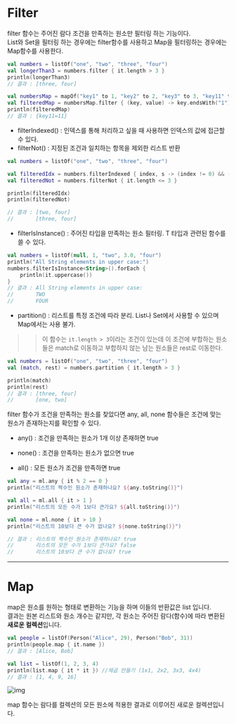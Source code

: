 # Filter 

filter 함수는 주어진 람다 조건을 만족하는 원소만 필터링 하는 기능이다.<br>
List와 Set을 필터링 하는 경우에는 filter함수를 사용하고 Map을 필터링하는 경우에는 Map함수를 사용한다.

``` kotlin
val numbers = listOf("one", "two", "three", "four")  
val longerThan3 = numbers.filter { it.length > 3 }
println(longerThan3)
// 결과 : [three, four]

val numbersMap = mapOf("key1" to 1, "key2" to 2, "key3" to 3, "key11" to 11)
val filteredMap = numbersMap.filter { (key, value) -> key.endsWith("1") && value > 10}
println(filteredMap)
// 결과 : {key11=11}
```

+  filterIndexed() : 인덱스를 통해 처리하고 싶을 때 사용하면 인덱스의 값에 접근할 수 있다.
+ filterNot() : 지정된 조건과 일치하는 항목을 제외한 리스트 반환	
```kotlin
val numbers = listOf("one", "two", "three", "four")

val filteredIdx = numbers.filterIndexed { index, s -> (index != 0) && (s.length < 5)  }
val filteredNot = numbers.filterNot { it.length <= 3 }

println(filteredIdx)
println(filteredNot)

// 결과 : [two, four]
//       [three, four]
```

+ filterIsInstance<T>() : 주어진 타입을 만족하는 원소 필터링. T 타입과 관련된 함수를 쓸 수 있다.

```kotlin
val numbers = listOf(null, 1, "two", 3.0, "four")
println("All String elements in upper case:")
numbers.filterIsInstance<String>().forEach {
    println(it.uppercase())
}
// 결과 : All String elements in upper case:
//       TWO
//       FOUR
```

+ partition() : 리스트를 특정 조건에 따라 분리. List나 Set에서 사용할 수 있으며 Map에서는 사용 불가.
>> 이 함수는 `it.length > 3`이라는 조건이 있는데 이 조건에 부합하는 원소들은 match로 이동하고 부합하지 않는 남는 원소들은 rest로 이동한다.

```kotlin
val numbers = listOf("one", "two", "three", "four")
val (match, rest) = numbers.partition { it.length > 3 }

println(match)
println(rest)
// 결과 : [three, four]
//       [one, two]

```


filter 함수가 조건을 만족하는 원소를 찾았다면 any, all, none 함수들은 조건에 맞는 원소가 존재하는지를 확인할 수 있다.

+ any() : 조건을 만족하는 원소가 1개 이상 존재하면 true

+ none() : 조건을 만족하는 원소가 없으면 true

+ all() : 모든 원소가 조건을 만족하면 true

```kotlin
val any = ml.any { it % 2 == 0 }
println("리스트의 짝수인 원소가 존재하나요? ${any.toString()}")

val all = ml.all { it > 1 }
println("리스트의 모든 수가 1보다 큰가요? ${all.toString()}")

val none = ml.none { it > 10 }
println("리스트의 10보다 큰 수가 없나요? ${none.toString()}")

// 결과 : 리스트의 짝수인 원소가 존재하나요? true
//       리스트의 모든 수가 1보다 큰가요? false
//       리스트의 10보다 큰 수가 없나요? true
```

<hr>

# Map
map은 원소를 원하는 형태로 변환하는 기능을 하며 이들의 반환값은 list 입니다.<br>
결과는 원본 리스트와 원소 개수는 같지만, 각 원소는 주어진 람다(함수)에 따라 변환된 **새로운 컬렉션**입니다. 


```kotlin
val people = listOf(Person("Alice", 29), Person("Bob", 31))
println(people.map { it.name })
// 결과 : [Alice, Bob]
```

```kotlin
val list = listOf(1, 2, 3, 4)
println(list.map { it * it }) //제곱 만들기 (1x1, 2x2, 3x3, 4x4)
// 결과 : [1, 4, 9, 16]
```
![img](https://img1.daumcdn.net/thumb/R1280x0/?scode=mtistory2&fname=https%3A%2F%2Fblog.kakaocdn.net%2Fdn%2FXwSjl%2FbtqC9NXpnGf%2FLuehVXHm7ZRNo4l4t0i3d0%2Fimg.jpg)

map 함수는 람다를 컬렉션의 모든 원소에 적용한 결과로 이루어진 새로운 컬렉션입니다.
